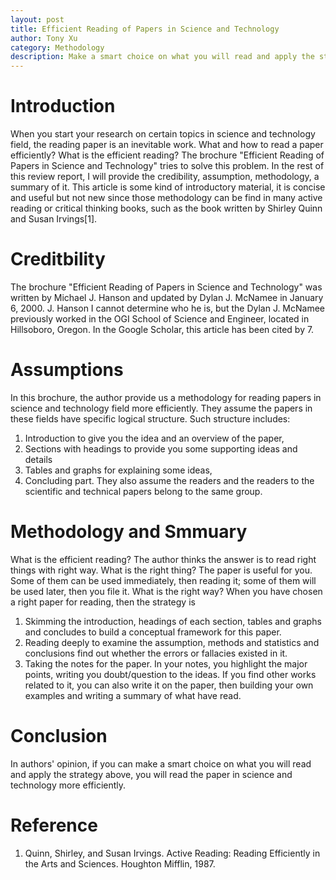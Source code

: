 ```yaml
---
layout: post
title: Efficient Reading of Papers in Science and Technology
author: Tony Xu
category: Methodology
description: Make a smart choice on what you will read and apply the strategy above, you will read the paper in science and technology more efficiently.
---
```


# Introduction

When you start your research on certain topics in science and technology field, the reading paper is an inevitable work. What and how to read a paper efficiently? What is the efficient reading? The brochure "Efficient Reading of Papers in Science and Technology" tries to solve this problem. In the rest of this review report, I will provide the credibility, assumption, methodology, a summary of it. This article is some kind of introductory material, it is concise and useful but not new since those methodology can be find in many active reading or critical thinking books, such as the book written by Shirley Quinn and Susan Irvings[1].

# Creditbility

The brochure "Efficient Reading of Papers in Science and Technology" was written by Michael J. Hanson and updated by Dylan J. McNamee in January 6, 2000. J. Hanson I cannot determine who he is, but the Dylan J. McNamee previously worked in the OGI School of Science and Engineer, located in Hillsoboro, Oregon. In the Google Scholar, this article has been cited by 7.

# Assumptions

In this brochure, the author provide us a methodology for reading papers in science and technology field more efficiently. They assume the papers in these fields have specific logical structure. Such structure includes:
1. Introduction to give you the idea and an overview of the paper,
2. Sections with headings to provide you some supporting ideas and details
3. Tables and graphs for explaining some ideas,
4. Concluding part.
They also assume the readers and the readers to the scientific and technical papers belong to the same group.

# Methodology and Smmuary

What is the efficient reading? The author thinks the answer is to read right things with right way. What is the right thing? The paper is useful for you. Some of them can be used immediately, then reading it; some of them will be used later, then you file it. What is the right way? When you have chosen a right paper for reading, then the strategy is
1. Skimming the introduction, headings of each section, tables and graphs and concludes to build a conceptual framework for this paper.
2. Reading deeply to examine the assumption, methods and statistics and conclusions find out whether the errors or fallacies existed in it.
3. Taking the notes for the paper. In your notes, you highlight the major points, writing you doubt/question to the ideas. If you find other works related to it, you can also write it on the paper, then building your own examples and writing a summary of what have read.

# Conclusion

In authors' opinion, if you can make a smart choice on what you will read and apply the strategy above, you will read the paper in science and technology more efficiently.

# Reference
1. Quinn, Shirley, and Susan Irvings. Active Reading: Reading Efficiently in the Arts and Sciences. Houghton Mifflin, 1987.
